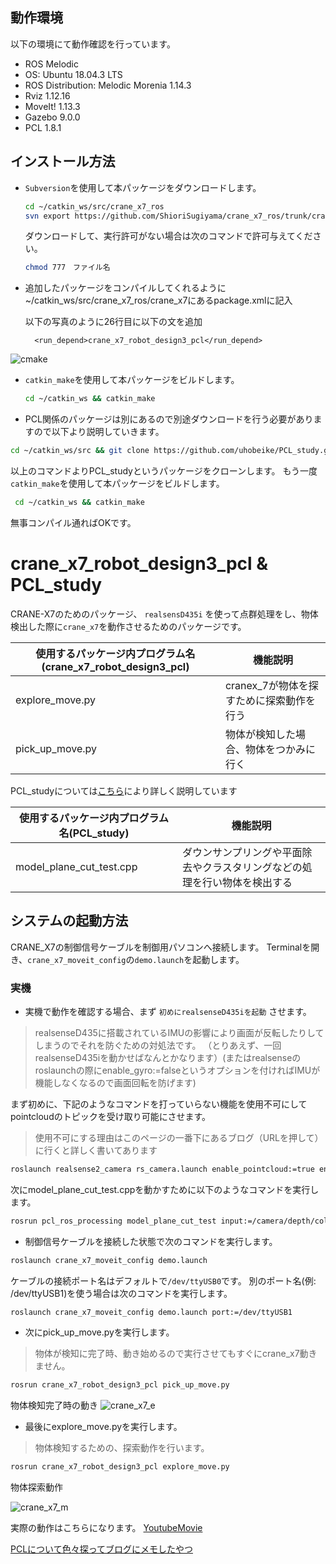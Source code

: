 ## 動作環境

以下の環境にて動作確認を行っています。


- ROS Melodic
- OS: Ubuntu 18.04.3 LTS
- ROS Distribution: Melodic Morenia 1.14.3
- Rviz 1.12.16
- MoveIt! 1.13.3
- Gazebo 9.0.0
- PCL 1.8.1
## インストール方法



- `Subversion`を使用して本パッケージをダウンロードします。


  ```bash
  cd ~/catkin_ws/src/crane_x7_ros
  svn export https://github.com/ShioriSugiyama/crane_x7_ros/trunk/crane_x7_robot_design3_pcl
  ```
  ダウンロードして、実行許可がない場合は次のコマンドで許可与えてください。
   ```bash
   chmod 777　ファイル名
    ```
- 追加したパッケージをコンパイルしてくれるように~/catkin_ws/src/crane_x7_ros/crane_x7にあるpackage.xmlに記入

    以下の写真のように26行目に以下の文を追加
  
    ```
      <run_depend>crane_x7_robot_design3_pcl</run_depend>
    ```

![cmake](https://github.com/ShioriSugiyama/crane_x7_ros/blob/image/image/a3fe030e89c33e0a895bda411ab39625.png "cmake")
- `catkin_make`を使用して本パッケージをビルドします。

  ```bash
  cd ~/catkin_ws && catkin_make
  ```
- PCL関係のパッケージは別にあるので別途ダウンロードを行う必要がありますので以下より説明していきます。
 ```bash
 cd ~/catkin_ws/src && git clone https://github.com/uhobeike/PCL_study.git
 ```
 以上のコマンドよりPCL_studyというパッケージをクローンします。
 もう一度 `catkin_make`を使用して本パッケージをビルドします。
 ```bash
  cd ~/catkin_ws && catkin_make
  ```
  無事コンパイル通ればOKです。
# crane_x7_robot_design3_pcl & PCL_study

CRANE-X7のためのパッケージ、 `realsensD435i` を使って点群処理をし、物体検出した際に`crane_x7`を動作させるためのパッケージです。

| 使用するパッケージ内プログラム名(crane_x7_robot_design3_pcl) | 機能説明 |
----|----
| explore_move.py | cranex_7が物体を探すために探索動作を行う |
| pick_up_move.py | 物体が検知した場合、物体をつかみに行く |


PCL_studyについては[こちら](https://github.com/uhobeike/PCL_study)により詳しく説明しています

| 使用するパッケージ内プログラム名(PCL_study) | 機能説明 |
----|----
| model_plane_cut_test.cpp | ダウンサンプリングや平面除去やクラスタリングなどの処理を行い物体を検出する |

## システムの起動方法

CRANE_X7の制御信号ケーブルを制御用パソコンへ接続します。
Terminalを開き、`crane_x7_moveit_config`の`demo.launch`を起動します。


### 実機

- 実機で動作を確認する場合、まず `初めにrealsenseD435iを起動` させます。
> realsenseD435に搭載されているIMUの影響により画面が反転したりしてしまうのでそれを防ぐための対処法です。
>（とりあえず、一回realsenseD435iを動かせばなんとかなります）(またはrealsenseのroslaunchの際にenable_gyro:=falseというオプションを付ければIMUが機能しなくなるので画面回転を防げます)


まず初めに、下記のようなコマンドを打っていらない機能を使用不可にしてpointcloudのトピックを受け取り可能にさせます。
>使用不可にする理由はこのページの一番下にあるブログ（URLを押して）に行くと詳しく書いてあります
```sh
roslaunch realsense2_camera rs_camera.launch enable_pointcloud:=true enable_infra2:=false  enable_infra1:=false  enable_gyro:=false enable_stereo:=false
```
次にmodel_plane_cut_test.cppを動かすために以下のようなコマンドを実行します。
```sh
rosrun pcl_ros_processing model_plane_cut_test input:=/camera/depth/color/points
```
- 制御信号ケーブルを接続した状態で次のコマンドを実行します。

```sh
roslaunch crane_x7_moveit_config demo.launch 
```

ケーブルの接続ポート名はデフォルトで`/dev/ttyUSB0`です。
別のポート名(例: /dev/ttyUSB1)を使う場合は次のコマンドを実行します。

```sh
roslaunch crane_x7_moveit_config demo.launch port:=/dev/ttyUSB1
```

- 次にpick_up_move.pyを実行します。
> 物体が検知に完了時、動き始めるので実行させてもすぐにcrane_x7動きません。

```sh
rosrun crane_x7_robot_design3_pcl pick_up_move.py
```
物体検知完了時の動き
![crane_x7_e](https://github.com/ShioriSugiyama/crane_x7_ros/blob/image/image/98a708fc4e160b0428ef70ab31432807.gif "crane_x7_e")
- 最後にexplore_move.pyを実行します。
> 物体検知するための、探索動作を行います。

```sh
rosrun crane_x7_robot_design3_pcl explore_move.py
```
物体探索動作

![crane_x7_m](https://github.com/ShioriSugiyama/crane_x7_ros/blob/image/image/2163519889481d2ef15215dd37d131f6.gif "crane_x7_m")

実際の動作はこちらになります。
[YoutubeMovie](https://youtu.be/YwxTDPTYzWY)

[PCLについて色々探ってブログにメモしたやつ](https://beike.hatenablog.jp/entry/2019/12/24/224303)
